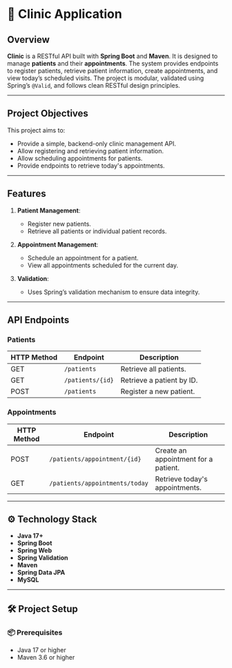 # 🏥 Clinic Application

## Overview
**Clinic** is a RESTful API built with **Spring Boot** and **Maven**. It is designed to manage **patients** and their **appointments**. The system provides endpoints to register patients, retrieve patient information, create appointments, and view today’s scheduled visits. The project is modular, validated using Spring’s `@Valid`, and follows clean RESTful design principles.

---

## Project Objectives
This project aims to:
- Provide a simple, backend-only clinic management API.
- Allow registering and retrieving patient information.
- Allow scheduling appointments for patients.
- Provide endpoints to retrieve today's appointments.

---

## Features
1. **Patient Management**:
   - Register new patients.
   - Retrieve all patients or individual patient records.

2. **Appointment Management**:
   - Schedule an appointment for a patient.
   - View all appointments scheduled for the current day.

3. **Validation**:
   - Uses Spring’s validation mechanism to ensure data integrity.

---

## API Endpoints

### Patients
| HTTP Method | Endpoint            | Description                    |
|-------------|---------------------|--------------------------------|
| GET         | `/patients`         | Retrieve all patients.         |
| GET         | `/patients/{id}`    | Retrieve a patient by ID.      |
| POST        | `/patients`         | Register a new patient.        |

### Appointments
| HTTP Method | Endpoint                          | Description                          |
|-------------|-----------------------------------|--------------------------------------|
| POST        | `/patients/appointment/{id}`      | Create an appointment for a patient. |
| GET         | `/patients/appointments/today`    | Retrieve today's appointments.       |

---

## ⚙️ Technology Stack

- **Java 17+**
- **Spring Boot**
- **Spring Web**
- **Spring Validation**
- **Maven**
- **Spring Data JPA**
- **MySQL**


---

## 🛠 Project Setup

### 📦 Prerequisites

- Java 17 or higher
- Maven 3.6 or higher


